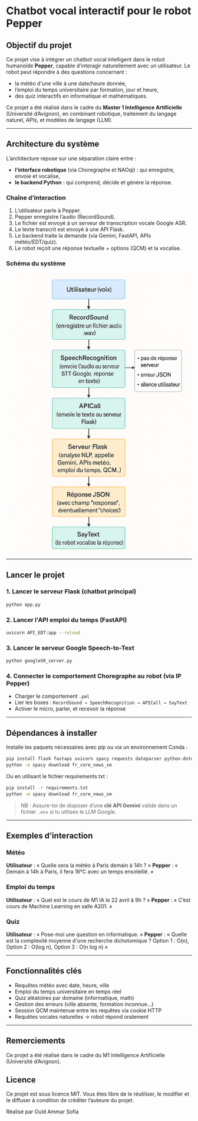 # Chatbot vocal interactif pour le robot Pepper

## Objectif du projet

Ce projet vise à intégrer un chatbot vocal intelligent dans le robot humanoïde **Pepper**, capable d’interagir naturellement avec un utilisateur. Le robot peut répondre à des questions concernant :

- la météo d'une ville à une date/heure donnée,
- l’emploi du temps universitaire par formation, jour et heure,
- des quiz interactifs en informatique et mathématiques.

Ce projet a été réalisé dans le cadre du **Master 1 Intelligence Artificielle** (Université d’Avignon), en combinant robotique, traitement du langage naturel, APIs, et modèles de langage (LLM).

---

## Architecture du système

L’architecture repose sur une séparation claire entre :

- **l’interface robotique** (via Choregraphe et NAOqi) : qui enregistre, envoie et vocalise,
- **le backend Python** : qui comprend, décide et génère la réponse.

### Chaîne d’interaction

1. L’utilisateur parle à Pepper.
2. Pepper enregistre l’audio (RecordSound).
3. Le fichier est envoyé à un serveur de transcription vocale Google ASR.
4. Le texte transcrit est envoyé à une API Flask.
5. Le backend traite la demande (via Gemini, FastAPI, APIs météo/EDT/quiz).
6. Le robot reçoit une réponse textuelle + options (QCM) et la vocalise.

### Schéma du système

![Architecture complète](diagramme_chor_serveur.png)

---

## Lancer le projet

### 1. Lancer le serveur Flask (chatbot principal)

```bash
python app.py
```

### 2. Lancer l'API emploi du temps (FastAPI)

```bash
uvicorn API_EDT:app --reload
```

### 3. Lancer le serveur Google Speech-to-Text

```bash
python googleSR_server.py
```

### 4. Connecter le comportement Choregraphe au robot (via IP Pepper)

- Charger le comportement `.pml`
- Lier les boxes : `RecordSound → SpeechRecognition → APICall → SayText`
- Activer le micro, parler, et recevoir la réponse

---

## Dépendances à installer

Installe les paquets nécessaires avec pip ou via un environnement Conda :

```bash
pip install flask fastapi uvicorn spacy requests dateparser python-dotenv speechrecognition pydub google-generativeai aiofiles
python -m spacy download fr_core_news_sm
```

Ou en utilisant le fichier requirements.txt :

```bash
pip install -r requirements.txt
python -m spacy download fr_core_news_sm
```

> NB : Assure-toi de disposer d’une **clé API Gemini** valide dans un fichier `.env` si tu utilises le LLM Google.

---

## Exemples d’interaction

### Météo

**Utilisateur** : « Quelle sera la météo à Paris demain à 14h ? »
**Pepper** : « Demain à 14h à Paris, il fera 16°C avec un temps ensoleillé. »

### Emploi du temps

**Utilisateur** : « Quel est le cours de M1 IA le 22 avril à 9h ? »
**Pepper** : « C’est cours de Machine Learning en salle A201. »

### Quiz

**Utilisateur** : « Pose-moi une question en informatique. »
**Pepper** : « Quelle est la complexité moyenne d'une recherche dichotomique ?
Option 1 : O(n), Option 2 : O(log n), Option 3 : O(n log n) »

---

## Fonctionnalités clés

- Requêtes météo avec date, heure, ville
- Emploi du temps universitaire en temps réel
- Quiz aléatoires par domaine (informatique, math)
- Gestion des erreurs (ville absente, formation inconnue…)
- Session QCM maintenue entre les requêtes via cookie HTTP
- Requêtes vocales naturelles → robot répond oralement

---

## Remerciements

Ce projet a été réalisé dans le cadre du M1 Intelligence Artificielle (Université d’Avignon).

## Licence

Ce projet est sous licence MIT. Vous êtes libre de le réutiliser, le modifier et le diffuser à condition de créditer l’auteure du projet.

Réalisé par
Ould Ammar Sofia
